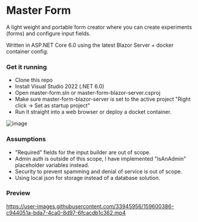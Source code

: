 # Master Form 
A light weight and portable form creator where you can create experiments (forms) and configure input fields.



Written in ASP.NET Core 6.0 using the latest Blazor Server + docker container config.

### Get it running
- Clone this repo
- Install Visual Studio 2022 (.NET 6.0)
- Open master-form.sln or master-form-blazor-server.csproj
- Make sure master-form-blazor-server is set to the active project "Right click -> Set as startup project"
- Run it straight into a web browser or deploy a docket container.

![image](https://user-images.githubusercontent.com/33945956/159489914-3d6a011c-d25b-4c3e-94d0-7ecff073c5c9.png)

### Assumptions
- "Required" fields for the input builder are out of scope. 
- Admin auth is outside of this scope, I have implemented "IsAnAdmin" placeholder variables instead.
- Security to prevent spamming and denial of service is out of scope.
- Using local json for storage instead of a database solution.


### Preview
https://user-images.githubusercontent.com/33945956/159600386-c944051a-bda7-4ca0-8d97-6fcacdb1c362.mp4

